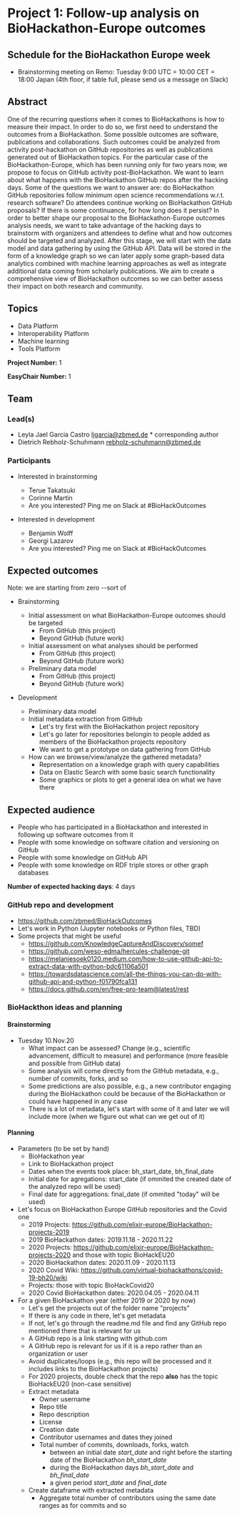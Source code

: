 # Project 1: Follow-up analysis on BioHackathon-Europe outcomes

## Schedule for the BioHackathon Europe week
* Brainstorming meeting on Remo: Tuesday 9:00 UTC = 10:00 CET = 18:00 Japan (4th floor, if table full, please send us a message on Slack)

## Abstract

One of the recurring questions when it comes to BioHackathons is how to measure their impact. In order to do so, we first need to understand the outcomes from a BioHackathon. Some possible outcomes are software, publications and collaborations. Such outcomes could be analyzed from activity post-hackathon on GitHub repositories as well as publications generated out of BioHackathon topics. For the particular case of the BioHackathon-Europe, which has been running only for two years now, we propose to focus on GitHub activity post-BioHackathon. We want to learn about what happens with the BioHackathon GitHub repos after the hacking days. Some of the questions we want to answer are: do BioHackathon GitHub repositories follow minimum open science recommendations w.r.t. research software? Do attendees continue working on BioHackathon GitHub proposals? If there is some continuance, for how long does it persist? In order to better shape our proposal to the BioHackathon-Europe outcomes analysis needs, we want to take advantage of the hacking days to brainstorm with organizers and attendees to define what and how outcomes should be targeted and analyzed. After this stage, we will start with the data model and data gathering by using the GitHub API. Data will be stored in the form of a knowledge graph so we can later apply some graph-based data analytics combined with machine learning approaches as well as integrate additional data coming from scholarly publications. We aim to create a comprehensive view of BioHackathon outcomes so we can better assess their impact on both research and community.

## Topics

* Data Platform
* Interoperability Platform
* Machine learning
* Tools Platform

**Project Number:** 1

**EasyChair Number:** 1

## Team

### Lead(s)

* Leyla Jael Garcia Castro <ljgarcia@zbmed.de> * corresponding author
* Dietrich Rebholz-Schuhmann <rebholz-schuhmann@zbmed.de>

### Participants

* Interested in brainstorming
  * Terue Takatsuki
  * Corinne Martin
  * Are you interested? Ping me on Slack at #BioHackOutcomes
  
* Interested in development
  * Benjamin Wolff
  * Georgi Lazarov
  * Are you interested? Ping me on Slack at #BioHackOutcomes

## Expected outcomes 

Note: we are starting from zero --sort of

* Brainstorming
  * Initial assessment on what BioHackathon-Europe outcomes should be targeted
    * From GitHub (this project)
    * Beyond GitHub (future work)
  * Initial assessment on what analyses should be performed
    * From GitHub (this project)
    * Beyond GitHub (future work)
  * Preliminary data model
    * From GitHub (this project)
    * Beyond GitHub (future work)
  
* Development
  * Preliminary data model
  * Initial metadata extraction from GitHub
    * Let's try first with the BioHackathon project repository 
    * Let's go later for repositories belongin to people added as members of the BioHackathon projects repository
    * We want to get a prototype on data gathering from GitHub
  * How can we browse/view/analyze the gathered metadata?
    * Representation on a knowledge graph with query capabilities
    * Data on Elastic Search with some basic search functionality
    * Some graphics or plots to get a general idea on what we have there

## Expected audience

* People who has participated in a BioHackathon and interested in following up software outcomes from it
* People with some knowledge on software citation and versioning on GitHub
* People with some knowledge on GitHub API
* People with some knowledge on RDF triple stores or other graph databases

**Number of expected hacking days**: 4 days


### GitHub repo and development

* https://github.com/zbmed/BioHackOutcomes
* Let's work in Python (Jupyter notebooks or Python files, TBD)
* Some projects that might be useful
  * https://github.com/KnowledgeCaptureAndDiscovery/somef
  * https://github.com/weso-edma/hercules-challenge-git
  * https://melaniesoek0120.medium.com/how-to-use-github-api-to-extract-data-with-python-bdc61106a501
  * https://towardsdatascience.com/all-the-things-you-can-do-with-github-api-and-python-f01790fca131
  * https://docs.github.com/en/free-pro-team@latest/rest

### BioHackthon ideas and planning

#### Brainstorming
* Tuesday 10.Nov.20
  * What impact can be assessed? Change (e.g., scientific advancement, difficult to measure) and performance (more feasible and possible from GitHub data)
  * Some analysis will come directly from the GitHub metadata, e.g., number of commits, forks, and so
  * Some predictions are also possible, e.g., a new contributor engaging during the BioHackathon could be because of the BioHackathon or could have happened in any case
  * There is a lot of metadata, let's start with some of it and later we will include more (when we figure out what can we get out of it)
  
#### Planning
* Parameters (to be set by hand)
  * BioHackathon year
  * Link to BioHackathon project
  * Dates when the events took place: bh_start_date, bh_final_date
  * Initial date for agregations: start_date (if ommited the created date of the analyzed repo will be used)
  * Final date for aggregations: final_date (if ommited "today" will be used)
* Let's focus on BioHackathon Europe GitHub repositories and the Covid one
  * 2019 Projects: https://github.com/elixir-europe/BioHackathon-projects-2019 
  * 2019 BioHackathon dates: 2019.11.18 - 2020.11.22
  * 2020 Projects: https://github.com/elixir-europe/BioHackathon-projects-2020 and those with topic BioHackEU20
  * 2020 BioHackathon dates: 2020.11.09 - 2020.11.13
  * 2020 Covid Wiki: https://github.com/virtual-biohackathons/covid-19-bh20/wiki
  * Projects: those with topic BioHackCovid20
  * 2020 Covid BioHackathon dates: 2020.04.05 - 2020.04.11  
* For a given BioHackathon year (either 2019 or 2020 by now)
  * Let's get the projects out of the folder name "projects"
  * If there is any code in there, let's get metadata
  * If not, let's go through the readme.md file and find any GitHub repo mentioned there that is relevant for us
  * A GitHub repo is a link starting with github.com
  * A GitHub repo is relevant for us if it is a repo rather than an organization or user
  * Avoid duplicates/loops (e.g., this repo will be processed and it includes links to the BioHackathon projects)
  * For 2020 projects, double check that the repo **also** has the topic BioHackEU20 (non-case sensitive)
  * Extract metadata
    * Owner username
    * Repo title
    * Repo description
    * License
    * Creation date    
    * Contributor usernames and dates they joined
    * Total number of commits, downloads, forks, watch
      * between an initial date *start_date* and right before the starting date of the BioHackathon *bh_start_date*
      * during the BioHackathon days *bh_start_date* and *bh_final_date*
      * a given period *start_date* and *final_date*
  * Create dataframe with extracted metadata
      * Aggregate total number of contributors using the same date ranges as for commits and so
  
